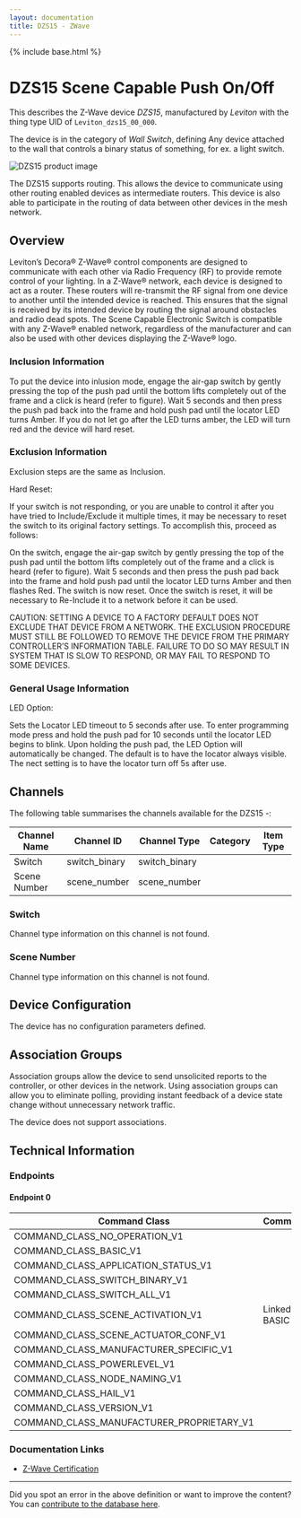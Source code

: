 ```yaml
---
layout: documentation
title: DZS15 - ZWave
---
```


{% include base.html %}

# DZS15 Scene Capable Push On/Off
This describes the Z-Wave device *DZS15*, manufactured by *Leviton* with the thing type UID of ```Leviton_dzs15_00_000```.

The device is in the category of *Wall Switch*, defining Any device attached to the wall that controls a binary status of something, for ex. a light switch.

![DZS15 product image](https://opensmarthouse.org/assets/zwave/attachments/195/DZS15-1LZ-175.png)


The DZS15 supports routing. This allows the device to communicate using other routing enabled devices as intermediate routers.  This device is also able to participate in the routing of data between other devices in the mesh network.

## Overview

Leviton’s Decora® Z-Wave® control components are designed to communicate with each other via Radio Frequency (RF) to provide remote control of your lighting. In a Z-Wave® network, each device is designed to act as a router. These routers will re-transmit the RF signal from one device to another until the intended device is reached. This ensures that the signal is received by its intended device by routing the signal around obstacles and radio dead spots. The Scene Capable Electronic Switch is compatible with any Z-Wave® enabled network, regardless of the manufacturer and can also be used with other devices displaying the Z-Wave® logo.

### Inclusion Information

To put the device into inlusion mode, engage the air-gap switch by gently pressing the top of the push pad until the bottom lifts completely out of the frame and a click is heard (refer to figure). Wait 5 seconds and then press the push pad back into the frame and hold push pad until the locator LED turns Amber. If you do not let go after the LED turns amber, the LED will turn red and the device will hard reset.

### Exclusion Information

Exclusion steps are the same as Inclusion.

Hard Reset:

If your switch is not responding, or you are unable to control it after you have tried to Include/Exclude it multiple times, it may be necessary to reset the switch to its original factory settings. To accomplish this, proceed as follows:

On the switch, engage the air-gap switch by gently pressing the top of the push pad until the bottom lifts completely out of the frame and a click is heard (refer to figure). Wait 5 seconds and then press the push pad back into the frame and hold push pad until the locator LED turns Amber and then flashes Red. The switch is now reset. Once the switch is reset, it will be necessary to Re-Include it to a network before it can be used.

CAUTION: SETTING A DEVICE TO A FACTORY DEFAULT DOES NOT EXCLUDE THAT DEVICE FROM A NETWORK. THE EXCLUSION PROCEDURE MUST STILL BE FOLLOWED TO REMOVE THE DEVICE FROM THE PRIMARY CONTROLLER’S INFORMATION TABLE. FAILURE TO DO SO MAY RESULT IN SYSTEM THAT IS SLOW TO RESPOND, OR MAY FAIL TO RESPOND TO SOME DEVICES.

### General Usage Information

LED Option: 

Sets the Locator LED timeout to 5 seconds after use. To enter programming mode press and hold the push pad for 10 seconds until the locator LED begins to blink. Upon holding the push pad, the LED Option will automatically be changed. The default is to have the locator always visible. The nect setting is to have the locator turn off 5s after use.

## Channels

The following table summarises the channels available for the DZS15 -:

| Channel Name | Channel ID | Channel Type | Category | Item Type |
|--------------|------------|--------------|----------|-----------|
| Switch | switch_binary | switch_binary |  |  | 
| Scene Number | scene_number | scene_number |  |  | 

### Switch
Channel type information on this channel is not found.

### Scene Number
Channel type information on this channel is not found.



## Device Configuration

The device has no configuration parameters defined.

## Association Groups

Association groups allow the device to send unsolicited reports to the controller, or other devices in the network. Using association groups can allow you to eliminate polling, providing instant feedback of a device state change without unnecessary network traffic.

The device does not support associations.
## Technical Information

### Endpoints

#### Endpoint 0

| Command Class | Comment |
|---------------|---------|
| COMMAND_CLASS_NO_OPERATION_V1| |
| COMMAND_CLASS_BASIC_V1| |
| COMMAND_CLASS_APPLICATION_STATUS_V1| |
| COMMAND_CLASS_SWITCH_BINARY_V1| |
| COMMAND_CLASS_SWITCH_ALL_V1| |
| COMMAND_CLASS_SCENE_ACTIVATION_V1| Linked to BASIC|
| COMMAND_CLASS_SCENE_ACTUATOR_CONF_V1| |
| COMMAND_CLASS_MANUFACTURER_SPECIFIC_V1| |
| COMMAND_CLASS_POWERLEVEL_V1| |
| COMMAND_CLASS_NODE_NAMING_V1| |
| COMMAND_CLASS_HAIL_V1| |
| COMMAND_CLASS_VERSION_V1| |
| COMMAND_CLASS_MANUFACTURER_PROPRIETARY_V1| |

### Documentation Links

* [Z-Wave Certification](https://www.opensmarthouse.org/zwavedatabase/195/ZC08-14040006.pdf)

---

Did you spot an error in the above definition or want to improve the content?
You can [contribute to the database here](https://www.opensmarthouse.org/zwavedatabase/195).
